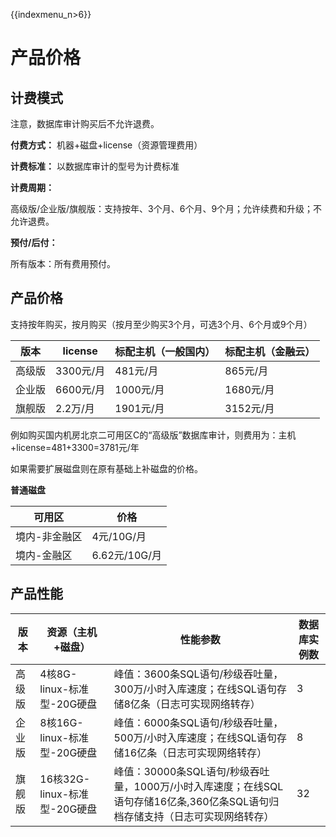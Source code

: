 {{indexmenu_n>6}}

# 产品价格

## 计费模式

<wrap em>注意，数据库审计购买后不允许退费。</wrap>

**付费方式：** 机器+磁盘+license（资源管理费用）

**计费标准：** 以数据库审计的型号为计费标准

**计费周期：**

高级版/企业版/旗舰版：支持按年、3个月、6个月、9个月；允许续费和升级；不允许退费。

**预付/后付：**

所有版本：所有费用预付。

## 产品价格

支持按年购买，按月购买（按月至少购买3个月，可选3个月、6个月或9个月）

| 版本   | license   | 标配主机（一般国内） | 标配主机（金融云） |
| ------ | --------- | :------------------- | :----------------- |
| 高级版 | 3300元/月 | 481元/月             | 865元/月           |
| 企业版 | 6600元/月 | 1000元/月            | 1680元/月          |
| 旗舰版 | 2.2万/月  | 1901元/月            | 3152元/月          |

<wrap
em>例如购买国内机房北京二可用区C的“高级版”数据库审计，则费用为：主机+license=481+3300=3781元/年</wrap>

如果需要扩展磁盘则在原有基础上补磁盘的价格。

**普通磁盘**

| 可用区        | 价格          |
| ------------- | ------------- |
| 境内-非金融区 | 4元/10G/月    |
| 境内-金融区   | 6.62元/10G/月 |

## 产品性能

| 版本   | 资源（主机+磁盘）            | 性能参数                                                     | 数据库实例数 |
| ------ | ---------------------------- | ------------------------------------------------------------ | ------------ |
| 高级版 | 4核8G-linux-标准型-20G硬盘   | 峰值：3600条SQL语句/秒级吞吐量，300万/小时入库速度；在线SQL语句存储8亿条（日志可实现网络转存） | 3            |
| 企业版 | 8核16G-linux-标准型-20G硬盘  | 峰值：6000条SQL语句/秒级吞吐量，500万/小时入库速度；在线SQL语句存储16亿条（日志可实现网络转存） | 8            |
| 旗舰版 | 16核32G-linux-标准型-20G硬盘 | 峰值：30000条SQL语句/秒级吞吐量，1000万/小时入库速度；在线SQL语句存储16亿条,360亿条SQL语句归档存储支持（日志可实现网络转存） | 32           |




